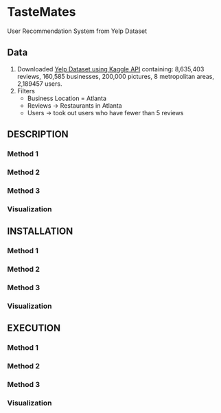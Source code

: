 # TasteMates
User Recommendation System from Yelp Dataset

## Data
1. Downloaded [Yelp Dataset using Kaggle API](https://www.kaggle.com/yelp-dataset/yelp-dataset) containing: 8,635,403 reviews, 160,585 businesses, 200,000 pictures, 8 metropolitan areas, 2,189457 users.
2. Filters
    - Business Location = Atlanta
    - Reviews  -> Restaurants in Atlanta
    - Users -> took out users who have fewer than 5 reviews

## DESCRIPTION
### Method 1
### Method 2
### Method 3
### Visualization

## INSTALLATION
### Method 1
### Method 2
### Method 3
### Visualization

## EXECUTION
### Method 1
### Method 2
### Method 3
### Visualization


